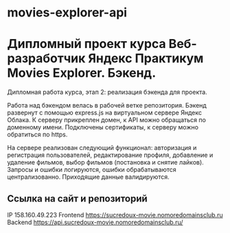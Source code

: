 # movies-explorer-api

# Дипломный проект курса Веб-разработчик Яндекс Практикум Movies Explorer. Бэкенд.


Дипломная работа курса, этап 2: реализация бэкенда для проекта. 

Работа над бэкендом велась в рабочей ветке репозитория. Бэкенд развернут с помощью express.js на виртуальном сервере Яндекс Облака. К серверу прикреплен домен, к АРI можно обращаться по доменному имени.
Подключены сертификаты, к серверу можно обратиться по https.
 
На сервере реализован следующий функционал: авторизация и регистрация пользователей, редактирование профиля, добавление и удаление фильмов, выбор фильмов (постановка и снятие лайков). Запросы и ошибки логируются, ошибки обрабатываются централизованно. Приходящие данные валидируются.



## Ссылка на сайт и репозиторий 
IP  158.160.49.223
Frontend  https://sucredoux-movie.nomoredomainsclub.ru
Backend  https://api.sucredoux-movie.nomoredomainsclub.ru/
